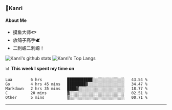 ### 🌱Kanri
#### About Me
- 摸鱼大师🐟
- 放鸽子高手🕊
- 二刺螈二刺螈！

![Kanri's github stats](https://github-readme-stats.vercel.app/api?username=Yiwen-Chan&show_icons=true&theme=vue&line_height=20)
![Kanri's Top Langs](https://github-readme-stats.vercel.app/api/top-langs/?username=Yiwen-Chan&layout=compact&theme=vue&card_width=270)

📊 **This week I spent my time on**
<!--START_SECTION:waka-->
```text
Lua        6 hrs           ███████████░░░░░░░░░░░░░░   43.54 % 
Go         4 hrs 45 mins   ████████▓░░░░░░░░░░░░░░░░   34.47 % 
Markdown   2 hrs 35 mins   ████▓░░░░░░░░░░░░░░░░░░░░   18.77 % 
C          20 mins         ▓░░░░░░░░░░░░░░░░░░░░░░░░   02.51 % 
Other      5 mins          ▒░░░░░░░░░░░░░░░░░░░░░░░░   00.71 % 
```
<!--END_SECTION:waka-->

***

